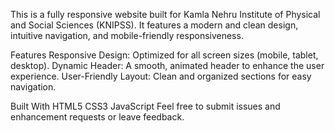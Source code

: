 This is a fully responsive website built for Kamla Nehru Institute of Physical and Social Sciences (KNIPSS). It features a modern and clean design, intuitive navigation, and mobile-friendly responsiveness.

Features
Responsive Design: Optimized for all screen sizes (mobile, tablet, desktop).
Dynamic Header: A smooth, animated header to enhance the user experience.
User-Friendly Layout: Clean and organized sections for easy navigation.
 
 Built With
HTML5
CSS3
JavaScript
Feel free to submit issues and enhancement requests or leave feedback. 
